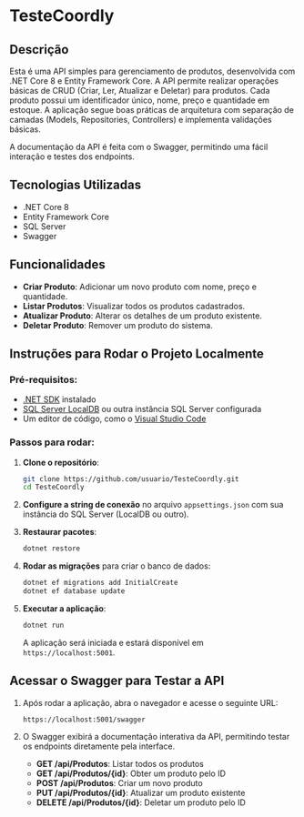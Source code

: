 # TesteCoordly

## Descrição

Esta é uma API simples para gerenciamento de produtos, desenvolvida com .NET Core 8 e Entity Framework Core. A API permite realizar operações básicas de CRUD (Criar, Ler, Atualizar e Deletar) para produtos. Cada produto possui um identificador único, nome, preço e quantidade em estoque. A aplicação segue boas práticas de arquitetura com separação de camadas (Models, Repositories, Controllers) e implementa validações básicas. 

A documentação da API é feita com o Swagger, permitindo uma fácil interação e testes dos endpoints.

## Tecnologias Utilizadas
- .NET Core 8
- Entity Framework Core
- SQL Server
- Swagger

## Funcionalidades
- **Criar Produto**: Adicionar um novo produto com nome, preço e quantidade.
- **Listar Produtos**: Visualizar todos os produtos cadastrados.
- **Atualizar Produto**: Alterar os detalhes de um produto existente.
- **Deletar Produto**: Remover um produto do sistema.

## Instruções para Rodar o Projeto Localmente

### Pré-requisitos:
- [.NET SDK](https://dotnet.microsoft.com/download/dotnet) instalado
- [SQL Server LocalDB](https://docs.microsoft.com/en-us/sql/database-engine/configure-windows/sql-server-express-localdb) ou outra instância SQL Server configurada
- Um editor de código, como o [Visual Studio Code](https://code.visualstudio.com/)

### Passos para rodar:

1. **Clone o repositório**:
   ```bash
   git clone https://github.com/usuario/TesteCoordly.git
   cd TesteCoordly
   ```

2. **Configure a string de conexão** no arquivo `appsettings.json` com sua instância do SQL Server (LocalDB ou outro).

3. **Restaurar pacotes**:
   ```bash
   dotnet restore
   ```

4. **Rodar as migrações** para criar o banco de dados:
   ```bash
   dotnet ef migrations add InitialCreate
   dotnet ef database update
   ```

5. **Executar a aplicação**:
   ```bash
   dotnet run
   ```

   A aplicação será iniciada e estará disponível em `https://localhost:5001`.

## Acessar o Swagger para Testar a API

1. Após rodar a aplicação, abra o navegador e acesse o seguinte URL:
   ```
   https://localhost:5001/swagger
   ```

2. O Swagger exibirá a documentação interativa da API, permitindo testar os endpoints diretamente pela interface.

   - **GET /api/Produtos**: Listar todos os produtos
   - **GET /api/Produtos/{id}**: Obter um produto pelo ID
   - **POST /api/Produtos**: Criar um novo produto
   - **PUT /api/Produtos/{id}**: Atualizar um produto existente
   - **DELETE /api/Produtos/{id}**: Deletar um produto pelo ID
